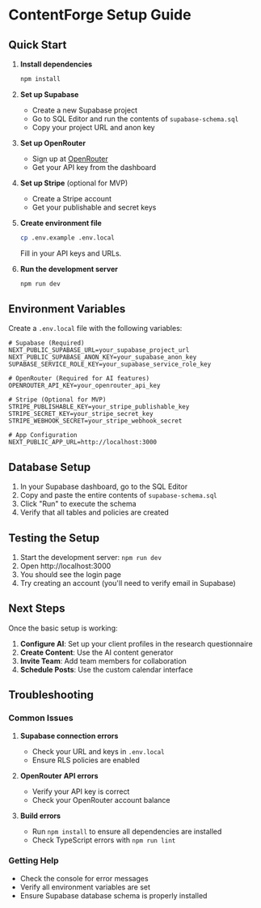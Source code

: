 # ContentForge Setup Guide

## Quick Start

1. **Install dependencies**
   ```bash
   npm install
   ```

2. **Set up Supabase**
   - Create a new Supabase project
   - Go to SQL Editor and run the contents of `supabase-schema.sql`
   - Copy your project URL and anon key

3. **Set up OpenRouter**
   - Sign up at [OpenRouter](https://openrouter.ai/)
   - Get your API key from the dashboard

4. **Set up Stripe** (optional for MVP)
   - Create a Stripe account
   - Get your publishable and secret keys

5. **Create environment file**
   ```bash
   cp .env.example .env.local
   ```
   Fill in your API keys and URLs.

6. **Run the development server**
   ```bash
   npm run dev
   ```

## Environment Variables

Create a `.env.local` file with the following variables:

```env
# Supabase (Required)
NEXT_PUBLIC_SUPABASE_URL=your_supabase_project_url
NEXT_PUBLIC_SUPABASE_ANON_KEY=your_supabase_anon_key
SUPABASE_SERVICE_ROLE_KEY=your_supabase_service_role_key

# OpenRouter (Required for AI features)
OPENROUTER_API_KEY=your_openrouter_api_key

# Stripe (Optional for MVP)
STRIPE_PUBLISHABLE_KEY=your_stripe_publishable_key
STRIPE_SECRET_KEY=your_stripe_secret_key
STRIPE_WEBHOOK_SECRET=your_stripe_webhook_secret

# App Configuration
NEXT_PUBLIC_APP_URL=http://localhost:3000
```

## Database Setup

1. In your Supabase dashboard, go to the SQL Editor
2. Copy and paste the entire contents of `supabase-schema.sql`
3. Click "Run" to execute the schema
4. Verify that all tables and policies are created

## Testing the Setup

1. Start the development server: `npm run dev`
2. Open http://localhost:3000
3. You should see the login page
4. Try creating an account (you'll need to verify email in Supabase)

## Next Steps

Once the basic setup is working:

1. **Configure AI**: Set up your client profiles in the research questionnaire
2. **Create Content**: Use the AI content generator
3. **Invite Team**: Add team members for collaboration
4. **Schedule Posts**: Use the custom calendar interface

## Troubleshooting

### Common Issues

1. **Supabase connection errors**
   - Check your URL and keys in `.env.local`
   - Ensure RLS policies are enabled

2. **OpenRouter API errors**
   - Verify your API key is correct
   - Check your OpenRouter account balance

3. **Build errors**
   - Run `npm install` to ensure all dependencies are installed
   - Check TypeScript errors with `npm run lint`

### Getting Help

- Check the console for error messages
- Verify all environment variables are set
- Ensure Supabase database schema is properly installed

